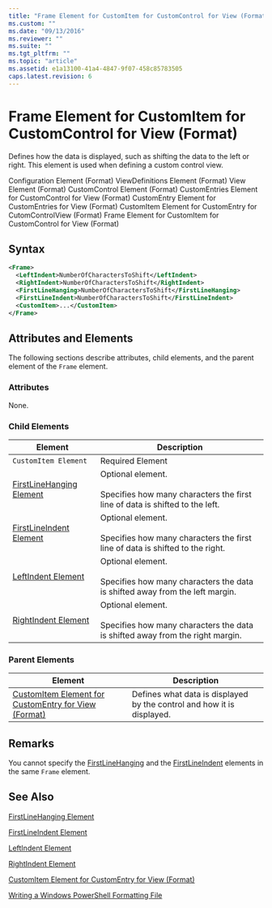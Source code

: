 ```yaml
---
title: "Frame Element for CustomItem for CustomControl for View (Format) | Microsoft Docs"
ms.custom: ""
ms.date: "09/13/2016"
ms.reviewer: ""
ms.suite: ""
ms.tgt_pltfrm: ""
ms.topic: "article"
ms.assetid: e1a13100-41a4-4847-9f07-458c85783505
caps.latest.revision: 6
---
```

# Frame Element for CustomItem for CustomControl for View (Format)

Defines how the data is displayed, such as shifting the data to the left or right. This element is used when defining a custom control view.

Configuration Element (Format)
ViewDefinitions Element (Format)
View Element (Format)
CustomControl Element (Format)
CustomEntries Element for CustomControl for View (Format)
CustomEntry Element for CustomEntries for View (Format)
CustomItem Element for CustomEntry for CutomControlView (Format)
Frame Element for CustomItem for CustomControl for View (Format)

## Syntax

```xml
<Frame>
  <LeftIndent>NumberOfCharactersToShift</LeftIndent>
  <RightIndent>NumberOfCharactersToShift</RightIndent>
  <FirstLineHanging>NumberOfCharactersToShift</FirstLineHanging>
  <FirstLineIndent>NumberOfCharactersToShift</FirstLineIndent>
  <CustomItem>...</CustomItem>
</Frame>
```

## Attributes and Elements

The following sections describe attributes, child elements, and the parent element of the `Frame` element.

### Attributes

None.

### Child Elements

|Element|Description|
|-------------|-----------------|
|`CustomItem Element`|Required Element|
|[FirstLineHanging Element](./firstlinehanging-element-for-frame-for-customcontrol-for-view-format.md)|Optional element.<br /><br /> Specifies how many characters the first line of data is shifted to the left.|
|[FirstLineIndent Element](./firstlineindent-element-for-frame-for-customcontrol-for-view-format.md)|Optional element.<br /><br /> Specifies how many characters the first line of data is shifted to the right.|
|[LeftIndent Element](./leftindent-element-for-frame-for-customcontrol-for-view-format.md)|Optional element.<br /><br /> Specifies how many characters the data is shifted away from the left margin.|
|[RightIndent Element](./rightindent-element-for-frame-for-customcontrol-for-view-format.md)|Optional element.<br /><br /> Specifies how many characters the data is shifted away from the right margin.|

### Parent Elements

|Element|Description|
|-------------|-----------------|
|[CustomItem Element for CustomEntry for View (Format)](./customitem-element-for-customentry-for-customcontrol-for-view-format.md)|Defines what data is displayed by the control and how it is displayed.|

## Remarks

You cannot specify the [FirstLineHanging](./firstlinehanging-element-for-frame-for-customcontrol-for-view-format.md) and the [FirstLineIndent](./firstlineindent-element-for-frame-for-customcontrol-for-view-format.md) elements in the same `Frame` element.

## See Also

[FirstLineHanging Element](./firstlinehanging-element-for-frame-for-customcontrol-for-view-format.md)

[FirstLineIndent Element](./firstlineindent-element-for-frame-for-customcontrol-for-view-format.md)

[LeftIndent Element](./leftindent-element-for-frame-for-customcontrol-for-view-format.md)

[RightIndent Element](./rightindent-element-for-frame-for-customcontrol-for-view-format.md)

[CustomItem Element for CustomEntry for View (Format)](./customitem-element-for-customentry-for-customcontrol-for-view-format.md)

[Writing a Windows PowerShell Formatting File](./writing-a-windows-powershell-formatting-file.md)
